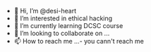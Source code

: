 - 👋 Hi, I’m @desi-heart
- 👀 I’m interested in ethical hacking
- 🌱 I’m currently learning DCSC course
- 💞️ I’m looking to collaborate on ...
- 📫 How to reach me ...- you cann't reach me

<!---
desi-heart/desi-heart is a ✨ special ✨ repository because its `README.md` (this file) appears on your GitHub profile.
You can click the Preview link to take a look at your changes.
--->
